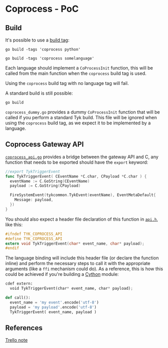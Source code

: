 # Coprocess - PoC

## Build

It's possible to use a [build tag](https://golang.org/pkg/go/build/#hdr-Build_Constraints):

```
go build -tags 'coprocess python'
```

```
go build -tags 'coprocess somelanguage'
```

Each language should implement a ```CoProcessInit``` function, this will be called from the main function when the ```coprocess``` build tag is used.

Using the ```coprocess``` build tag with no language tag will fail.

A standard build is still possible:

```
go build
```

```coprocess_dummy.go``` provides a dummy ```CoProcessInit``` function that will be called if you perform a standard Tyk build. This file will be ignored when using the ```coprocess``` build tag, as we expect it to be implemented by a language.

## Coprocess Gateway API

[`coprocess_api.go`](../coprocess_api.go) provides a bridge between the gateway API and C, any function that needs to be exported should have the `export` keyword:

```go
//export TykTriggerEvent
func TykTriggerEvent( CEventName *C.char, CPayload *C.char ) {
  eventName := C.GoString(CEventName)
  payload := C.GoString(CPayload)

  FireSystemEvent(tykcommon.TykEvent(eventName), EventMetaDefault{
    Message: payload,
  })
}
```

You should also expect a header file declaration of this function in [`api.h`](api.h), like this:

```c
#ifndef TYK_COPROCESS_API
#define TYK_COPROCESS_API
extern void TykTriggerEvent(char* event_name, char* payload);
#endif
```

The language binding will include this header file (or declare the function inline) and perform the necessary steps to call it with the appropriate arguments (like a `ffi` mechanism could do). As a reference, this is how this could be achieved if you're building a [Cython](http://cython.org/) module:

```python
cdef extern:
  void TykTriggerEvent(char* event_name, char* payload);

def call():
  event_name = 'my event'.encode('utf-8')
  payload = 'my payload'.encode('utf-8')
  TykTriggerEvent( event_name, payload )
```

## References

[Trello note](https://trello.com/c/6QNWnF2n/265-coprocess-handlers-middleware-replacements-and-hooks)
